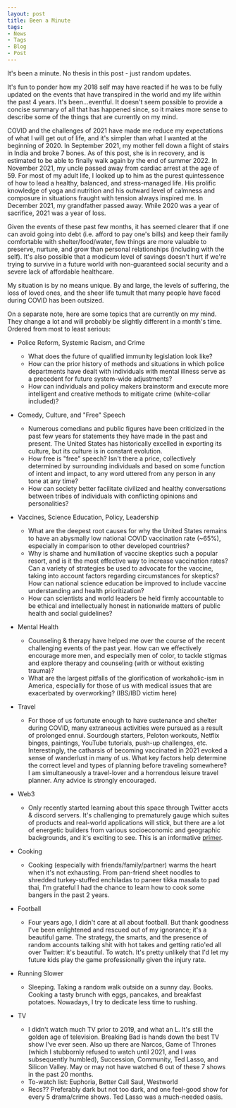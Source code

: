 ```yaml
---
layout: post
title: Been a Minute
tags:
- News
- Tags
- Blog
- Post
---
```


It's been a minute. No thesis in this post - just random updates.


It's fun to ponder how my 2018 self may have reacted if he was to be fully updated on the events that have transpired in the world and my life within the past 4 years. It's been...eventful. It doesn't seem possible to provide a concise summary of all that has happened since, so it makes more sense to describe some of the things that are currently on my mind.


COVID and the challenges of 2021 have made me reduce my expectations of what I will get out of life, and it's simpler than what I wanted at the beginning of 2020. In September 2021, my mother fell down a flight of stairs in India and broke 7 bones. As of this post, she is in recovery, and is estimated to be able to finally walk again by the end of summer 2022. In November 2021, my uncle passed away from cardiac arrest at the age of 59. For most of my adult life, I looked up to him as the purest quintessence of how to lead a healthy, balanced, and stress-managed life. His prolific knowledge of yoga and nutrition and his outward level of calmness and composure in situations fraught with tension always inspired me. In December 2021, my grandfather passed away. While 2020 was a year of sacrifice, 2021 was a year of loss.


Given the events of these past few months, it has seemed clearer that if one can avoid going into debt (i.e. afford to pay one's bills) and keep their family comfortable with shelter/food/water, few things are more valuable to preserve, nurture, and grow than personal relationships (including with the self). It's also possible that a modicum level of savings doesn't hurt if we're trying to survive in a future world with non-guaranteed social security and a severe lack of affordable healthcare.


My situation is by no means unique. By and large, the levels of suffering, the loss of loved ones, and the sheer life tumult that many people have faced during COVID has been outsized.


On a separate note, here are some topics that are currently on my mind. They change a lot and will probably be slightly different in a month's time. Ordered from most to least serious:


- Police Reform, Systemic Racism, and Crime
  - What does the future of qualified immunity legislation look like?
  - How can the prior history of methods and situations in which police departments have dealt with individuals with mental illness serve as a precedent for future system-wide adjustments?
  - How can individuals and policy makers brainstorm and execute more intelligent and creative methods to mitigate crime (white-collar included)?


- Comedy, Culture, and "Free" Speech
  - Numerous comedians and public figures have been criticized in the past few years for statements they have made in the past and present. The United States has historically excelled in exporting its culture, but its culture is in constant evolution.
  - How free is "free" speech? Isn't there a price, collectively determined by surrounding individuals and based on some function of intent and impact, to any word uttered from any person in any tone at any time?
  - How can society better facilitate civilized and healthy conversations between tribes of individuals with conflicting opinions and personalities?


- Vaccines, Science Education, Policy, Leadership
  - What are the deepest root causes for why the United States remains to have an abysmally low national COVID vaccination rate (~65%), especially in comparison to other developed countries?
  - Why is shame and humiliation of vaccine skeptics such a popular resort, and is it the most effective way to increase vaccination rates? Can a variety of strategies be used to advocate for the vaccine, taking into account factors regarding circumstances for skeptics? How can national science education be improved to include vaccine understanding and health prioritization?
  - How can scientists and world leaders be held firmly accountable to be ethical and intellectually honest in nationwide matters of public health and social guidelines?


- Mental Health
  - Counseling & therapy have helped me over the course of the recent challenging events of the past year. How can we effectively encourage more men, and especially men of color, to tackle stigmas and explore therapy and counseling (with or without existing trauma)?
  - What are the largest pitfalls of the glorification of workaholic-ism in America, especially for those of us with medical issues that are exacerbated by overworking? (IBS/IBD victim here)


- Travel
  - For those of us fortunate enough to have sustenance and shelter during COVID, many extraneous activities were pursued as a result of prolonged ennui. Sourdough starters, Peloton workouts, Netflix binges, paintings, YouTube tutorials, push-up challenges, etc. Interestingly, the catharsis of becoming vaccinated in 2021 evoked a sense of wanderlust in many of us. What key factors help determine the correct level and types of planning before traveling somewhere? I am simultaneously a travel-lover and a horrendous leisure travel planner. Any advice is strongly encouraged.


- Web3
  - Only recently started learning about this space through Twitter accts & discord servers. It's challenging to prematurely gauge which suites of products and real-world applications will stick, but there are a lot of energetic builders from various socioeconomic and geographic backgrounds, and it's exciting to see. This is an informative <a href = "https://www.lennysnewsletter.com/p/a-product-managers-guide-to-web3?utm_source=url" target="_blank"> primer</a>.


- Cooking
  - Cooking (especially with friends/family/partner) warms the heart when it's not exhausting. From pan-friend sheet noodles to shredded turkey-stuffed enchiladas to paneer tikka masala to pad thai, I'm grateful I had the chance to learn how to cook some bangers in the past 2 years.


- Football
  - Four years ago, I didn't care at all about football. But thank goodness I've been enlightened and rescued out of my ignorance; it's a beautiful game. The strategy, the smarts, and the presence of random accounts talking shit with hot takes and getting ratio'ed all over Twitter: it's beautiful. To watch. It's pretty unlikely that I'd let my future kids play the game professionally given the injury rate.


- Running Slower
  - Sleeping. Taking a random walk outside on a sunny day. Books. Cooking a tasty brunch with eggs, pancakes, and breakfast potatoes. Nowadays, I try to dedicate less time to rushing.


- TV
  - I didn't watch much TV prior to 2019, and what an L. It's still the golden age of television. Breaking Bad is hands down the best TV show I've ever seen. Also up there are Narcos, Game of Thrones (which I stubbornly refused to watch until 2021, and I was subsequently humbled), Succession, Community, Ted Lasso, and Silicon Valley. May or may not have watched 6 out of these 7 shows in the past 20 months.
  - To-watch list: Euphoria, Better Call Saul, Westworld
  - Recs?? Preferably dark but not too dark, and one feel-good show for every 5 drama/crime shows. Ted Lasso was a much-needed oasis.


<!-- - Being a softie
  - It's honestly so much easier
 -->









<!-- - Dating
  - No questions here, but ya boy is (currently) single, so holla. Multiple folks that I've gone on dates with have become friends (may or may not be a seasoned expert at getting #friendzoned, but on the bright side, nearly all of them like me as a person since I'm a great fucking friend. Please be my friend. -->


<!-- - Identity
  - I identify as brown, then American, then Desi. I have pride in all three, and my critiques of America and South Asia come from my love for both of them and my desire for them to constantly improve. It feels less scary for oppressed communities to foster pride in their identity than oppressors to have that same pride. What are some nuanced conversations that can be had about the pros and cons of identity pride and tribalism? -->
